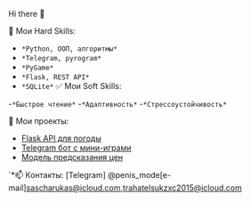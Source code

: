 Hi there 👋

 🔧 Мои Hard Skills:

- `*Python, ООП, алгоритмы*`
- `*Telegram, pyrogram*`
- `*PyGame*`
- `*Flask, REST API*`
- `*SQLite*`
✅ Мои Soft Skills:

-`*Быстрое чтение*`
-`*Адаптивность*`
-`*Стрессоустойчивость*`
  

📌 Мои проекты:
- [Flask API для погоды](https://github.com/user/weather-api)
- [Telegram бот с мини-играми](https://github.com/user/telegram-bot)
- [Модель предсказания цен](https://github.com/user/prices)

`*📫 Контакты: [Telegram] @penis_mode[e-mail]sascharukas@icloud.com,trahatelsukzxc2015@icloud.com
